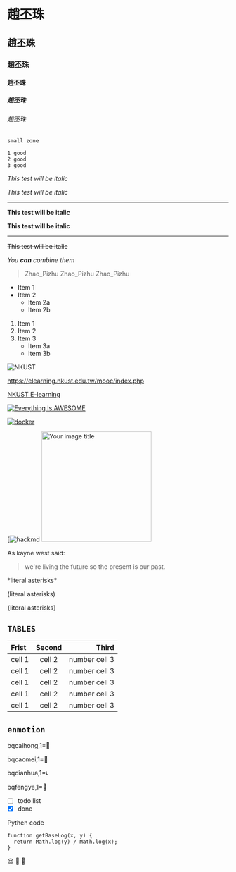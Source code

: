 # 趙丕珠
## 趙丕珠
### 趙丕珠
#### 趙丕珠
##### 趙丕珠
###### 趙丕珠

`small zone`

```big zone
1 good
2 good
3 good
```

*This test will be italic*

_This test will be italic_
***

**This test will be italic**

__This test will be italic__

***
~~This test will be italic~~

*You **can** combine them*

> Zhao_Pizhu
> Zhao_Pizhu
> Zhao_Pizhu

* Item 1
* Item 2
  * Item 2a
  * Item 2b
 
 1. Item 1
 2. Item 2
 3. Item 3
    * Item 3a
    * Item 3b

![NKUST](nkust.png "NKUST")

<https://elearning.nkust.edu.tw/mooc/index.php>

[NKUST E-learning](https://elearning.nkust.edu.tw/mooc/index.php)

[![Everything Is AWESOME](https://img.youtube.com/vi/StTqXEQ2l-Y/0.jpg)](https://www.youtube.com/watch?v=StTqXEQ2l-Y "Everything Is AWESOME")

[![docker](https://img.youtube.com/vi/sSm2dRarhPo/0.jpg)](https://www.youtube.com/watch?v=sSm2dRarhPo "Testing Docker")

[![hackmd](https://i.imgur.com/9cgQVqD.png)
<img src="https://github.com/wenh123/2020test/blob/master/logo.png" alt="Your image title" width="250"/>
 
As kayne west said:
> we're living the future so
> the present is our past.

\*literal asterisks\*

\(literal asterisks\)

\{literal asterisks\}

## `TABLES`

| Frist | Second | Third |
|:----|:-------:|------:|
| cell 1 |cell 2 | number cell 3 |
| cell 1 |cell 2 | number cell 3 |
| cell 1 |cell 2 | number cell 3 |
| cell 1 |cell 2 | number cell 3 |
| cell 1 |cell 2 | number cell 3 |

## `enmotion`
bqcaihong,1=&#x1F308;

bqcaomei,1=&#x1F353;

bqdianhua,1=&#x1F4DE;

bqfengye,1=&#x1F341;
- [ ] todo list
- [x] done

Pythen code
```Pythen
function getBaseLog(x, y) {
  return Math.log(y) / Math.log(x);
}
```
:relieved: :clap: :cherry_blossom: 

